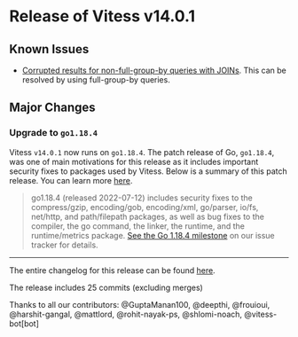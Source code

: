 # Release of Vitess v14.0.1
## Known Issues

- [Corrupted results for non-full-group-by queries with JOINs](https://github.com/vitessio/vitess/issues/11625). This can be resolved by using full-group-by queries.

## Major Changes

### Upgrade to `go1.18.4`

Vitess `v14.0.1` now runs on `go1.18.4`.
The patch release of Go, `go1.18.4`, was one of main motivations for this release as it includes important security fixes to packages used by Vitess.
Below is a summary of this patch release. You can learn more [here](https://go.dev/doc/devel/release#go1.18).

> go1.18.4 (released 2022-07-12) includes security fixes to the compress/gzip, encoding/gob, encoding/xml, go/parser, io/fs, net/http, and path/filepath packages, as well as bug fixes to the compiler, the go command, the linker, the runtime, and the runtime/metrics package. [See the Go 1.18.4 milestone](https://github.com/golang/go/issues?q=milestone%3AGo1.18.4+label%3ACherryPickApproved) on our issue tracker for details.
------------
The entire changelog for this release can be found [here](https://github.com/vitessio/vitess/blob/main/doc/releasenotes/14_0_1_changelog.md).

The release includes 25 commits (excluding merges)

Thanks to all our contributors: @GuptaManan100, @deepthi, @frouioui, @harshit-gangal, @mattlord, @rohit-nayak-ps, @shlomi-noach, @vitess-bot[bot]

